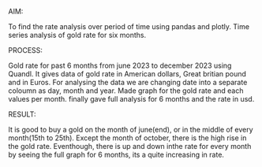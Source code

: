 AIM:

To find the rate analysis over period of time using pandas and plotly. Time series analysis of gold rate for six months. 

PROCESS:

Gold rate for past 6 months from june 2023 to december 2023 using Quandl.
It gives data of gold rate in American dollars, Great britian pound and in Euros.
For analysing the data we are changing date into a separate coloumn as day, month and year.
Made graph for the gold rate and each values per month.
finally gave full analysis for 6 months and the rate in usd.

RESULT:

It is good to buy a gold on the month of june(end), or in the middle of every month(15th to 25th).
Except the month of october, there is the high rise in the gold rate.
Eventhough, there is up and down inthe rate for every month by seeing the full graph for 6 months, its a quite increasing in rate.
